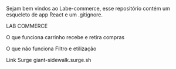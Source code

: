 Sejam bem vindos ao Labe-commerce, esse repositório contém um esqueleto de app React e um .gitignore.




LAB COMMERCE

O que funciona
carrinho recebe e retira compras

O que não funciona
Filtro e etilização

Link Surge
giant-sidewalk.surge.sh

